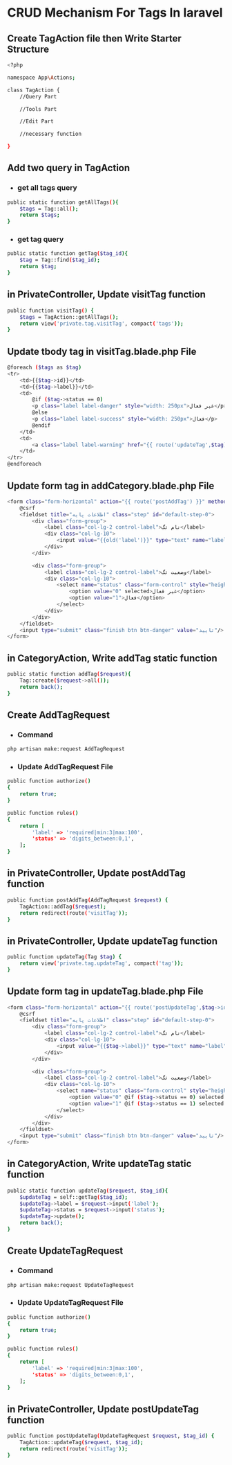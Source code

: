 # CRUD Mechanism For Tags In laravel

## Create TagAction file then Write Starter Structure
```bash
<?php

namespace App\Actions;

class TagAction {
    //Query Part

    //Tools Part

    //Edit Part

    //necessary function

}
```

## Add two query in TagAction
- ### get all tags query
```bash
public static function getAllTags(){
    $tags = Tag::all();
    return $tags;
}
```
- ### get tag query
```bash
public static function getTag($tag_id){
    $tag = Tag::find($tag_id);
    return $tag;
}
```

## in PrivateController, Update visitTag function
```bash
public function visitTag() {
    $tags = TagAction::getAllTags();
    return view('private.tag.visitTag', compact('tags'));
}
```
## Update tbody tag  in visitTag.blade.php File
```bash
@foreach ($tags as $tag)
<tr>
    <td>{{$tag->id}}</td>
    <td>{{$tag->label}}</td>
    <td>
        @if ($tag->status == 0)
        <p class="label label-danger" style="width: 250px">غیر فعال</p>
        @else
        <p class="label label-success" style="width: 250px">فعال</p>
        @endif
    </td>
    <td>
        <a class="label label-warning" href="{{ route('updateTag',$tag) }}">ویرایش</a>
    </td>
</tr>
@endforeach
```
## Update form tag in addCategory.blade.php File
```bash
<form class="form-horizontal" action="{{ route('postAddTag') }}" method="post" enctype="multipart/form-data">
    @csrf
    <fieldset title="اطلاعات پایه" class="step" id="default-step-0">
        <div class="form-group">
            <label class="col-lg-2 control-label">نام تگ</label>
            <div class="col-lg-10">
                <input value="{{old('label')}}" type="text" name="label" class="form-control" placeholder="نام تگ">
            </div>
        </div>

        <div class="form-group">
            <label class="col-lg-2 control-label">وضعیت تگ</label>
            <div class="col-lg-10">
                <select name="status" class="form-control" style="height: 40px">
                    <option value="0" selected>غیر فعال</option>
                    <option value="1">فعال</option>
                </select>
            </div>
        </div>
    </fieldset>
    <input type="submit" class="finish btn btn-danger" value="تایید"/>
</form>
```
## in CategoryAction, Write addTag static function
```bash
public static function addTag($request){
    Tag::create($request->all());
    return back();
}
```
## Create AddTagRequest
- ### Command
```bash
php artisan make:request AddTagRequest
```
- ### Update AddTagRequest File
```bash
public function authorize()
{
    return true;
}
```
```bash
public function rules()
{
    return [
        'label' => 'required|min:3|max:100',
        'status' => 'digits_between:0,1',
    ];
}
```

## in PrivateController, Update postAddTag function
```bash
public function postAddTag(AddTagRequest $request) {
    TagAction::addTag($request);
    return redirect(route('visitTag'));
}
```
## in PrivateController, Update updateTag function
```bash
public function updateTag(Tag $tag) {
    return view('private.tag.updateTag', compact('tag'));
}
```
## Update form tag in updateTag.blade.php File  
```bash
<form class="form-horizontal" action="{{ route('postUpdateTag',$tag->id) }}" method="post" enctype="multipart/form-data">
    @csrf
    <fieldset title="اطلاعات پایه" class="step" id="default-step-0">
        <div class="form-group">
            <label class="col-lg-2 control-label">نام تگ</label>
            <div class="col-lg-10">
                <input value="{{$tag->label}}" type="text" name="label" class="form-control" placeholder="نام تگ">
            </div>
        </div>

        <div class="form-group">
            <label class="col-lg-2 control-label">وضعیت تگ</label>
            <div class="col-lg-10">
                <select name="status" class="form-control" style="height: 40px">
                    <option value="0" @if ($tag->status == 0) selected @endif>غیر فعال</option>
                    <option value="1" @if ($tag->status == 1) selected @endif>فعال</option>
                </select>
            </div>
        </div>
    </fieldset>
    <input type="submit" class="finish btn btn-danger" value="تایید"/>
</form>
```
## in CategoryAction, Write updateTag static function
```bash
public static function updateTag($request, $tag_id){
    $updateTag = self::getTag($tag_id);
    $updateTag->label = $request->input('label');
    $updateTag->status = $request->input('status');
    $updateTag->update();
    return back();
}
```
## Create UpdateTagRequest
- ### Command
```bash
php artisan make:request UpdateTagRequest
```
- ### Update UpdateTagRequest File
```bash
public function authorize()
{
    return true;
}
```
```bash
public function rules()
{
    return [
        'label' => 'required|min:3|max:100',
        'status' => 'digits_between:0,1',
    ];
}
```
## in PrivateController, Update postUpdateTag function
```bash
public function postUpdateTag(UpdateTagRequest $request, $tag_id) {
    TagAction::updateTag($request, $tag_id);
    return redirect(route('visitTag'));
}
```


